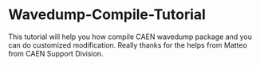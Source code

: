 # Wavedump-Compile-Tutorial
This tutorial will help you how compile CAEN wavedump package and you can do customized modification. Really thanks for the helps from Matteo from CAEN Support Division.
